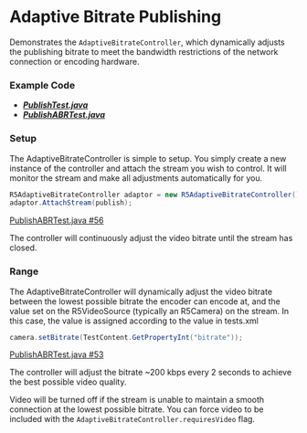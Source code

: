 # Adaptive Bitrate Publishing

Demonstrates the `AdaptiveBitrateController`, which dynamically adjusts the publishing bitrate to meet the bandwidth restrictions of the network connection or encoding hardware.

### Example Code

- ***[PublishTest.java](../PublishTest/PublishTest.java)***
- ***[PublishABRTest.java](PublishABRTest.java)***

### Setup

The AdaptiveBitrateController is simple to setup.  You simply create a new instance of the controller and attach the stream you wish to control.  It will monitor the stream and make all adjustments automatically for you.

```Java
R5AdaptiveBitrateController adaptor = new R5AdaptiveBitrateController();
adaptor.AttachStream(publish);
```

[PublishABRTest.java #56](PublishABRTest.java#L56)

The controller will continuously adjust the video bitrate until the stream has closed.

### Range

The AdaptiveBitrateController will dynamically adjust the video bitrate between the lowest possible bitrate the encoder can encode at, and the value set on the R5VideoSource (typically an R5Camera) on the stream. In this case, the value is assigned according to the value in tests.xml 

```Java
camera.setBitrate(TestContent.GetPropertyInt("bitrate"));
```

[PublishABRTest.java #53](PublishABRTest.java#L53)

The controller will adjust the bitrate ~200 kbps every 2 seconds to achieve the best possible video quality.

Video will be turned off if the stream is unable to maintain a smooth connection at the lowest possible bitrate.  You can force video to be included with the `AdaptiveBitrateController.requiresVideo` flag.